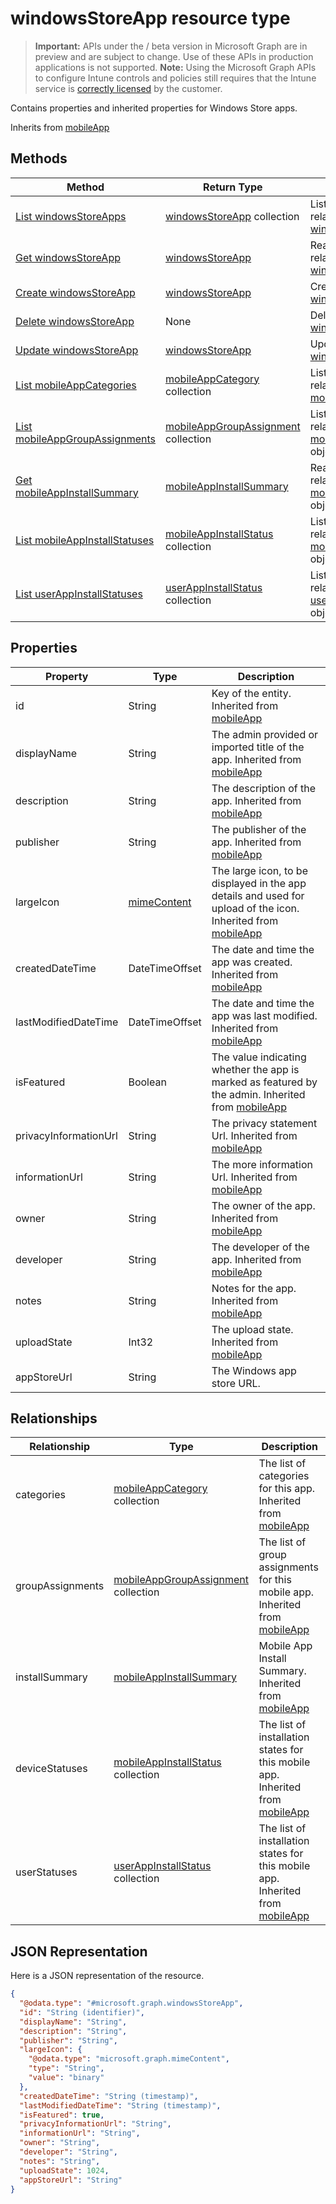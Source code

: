 ﻿# windowsStoreApp resource type

> **Important:** APIs under the / beta version in Microsoft Graph are in preview and are subject to change. Use of these APIs in production applications is not supported.
> **Note:** Using the Microsoft Graph APIs to configure Intune controls and policies still requires that the Intune service is [correctly licensed](https://go.microsoft.com/fwlink/?linkid=839381) by the customer.

Contains properties and inherited properties for Windows Store apps.

Inherits from [mobileApp](https://developer.microsoft.com/en-us/graph/docs/api-reference/beta/api/resources/intune_apps_mobileapp.md)

## Methods
|Method|Return Type|Description|
|---|---|---|
|[List windowsStoreApps](https://developer.microsoft.com/en-us/graph/docs/api-reference/beta/api/api/intune_apps_windowsstoreapp_list.md)|[windowsStoreApp](https://developer.microsoft.com/en-us/graph/docs/api-reference/beta/api/resources/intune_apps_windowsstoreapp.md) collection|List properties and relationships of the [windowsStoreApp](https://developer.microsoft.com/en-us/graph/docs/api-reference/beta/api/resources/intune_apps_windowsstoreapp.md) objects.|
|[Get windowsStoreApp](https://developer.microsoft.com/en-us/graph/docs/api-reference/beta/api/api/intune_apps_windowsstoreapp_get.md)|[windowsStoreApp](https://developer.microsoft.com/en-us/graph/docs/api-reference/beta/api/resources/intune_apps_windowsstoreapp.md)|Read properties and relationships of the [windowsStoreApp](https://developer.microsoft.com/en-us/graph/docs/api-reference/beta/api/resources/intune_apps_windowsstoreapp.md) object.|
|[Create windowsStoreApp](https://developer.microsoft.com/en-us/graph/docs/api-reference/beta/api/api/intune_apps_windowsstoreapp_create.md)|[windowsStoreApp](https://developer.microsoft.com/en-us/graph/docs/api-reference/beta/api/resources/intune_apps_windowsstoreapp.md)|Create a new [windowsStoreApp](https://developer.microsoft.com/en-us/graph/docs/api-reference/beta/api/resources/intune_apps_windowsstoreapp.md) object.|
|[Delete windowsStoreApp](https://developer.microsoft.com/en-us/graph/docs/api-reference/beta/api/api/intune_apps_windowsstoreapp_delete.md)|None|Deletes a [windowsStoreApp](https://developer.microsoft.com/en-us/graph/docs/api-reference/beta/api/resources/intune_apps_windowsstoreapp.md).|
|[Update windowsStoreApp](https://developer.microsoft.com/en-us/graph/docs/api-reference/beta/api/api/intune_apps_windowsstoreapp_update.md)|[windowsStoreApp](https://developer.microsoft.com/en-us/graph/docs/api-reference/beta/api/resources/intune_apps_windowsstoreapp.md)|Update the properties of a [windowsStoreApp](https://developer.microsoft.com/en-us/graph/docs/api-reference/beta/api/resources/intune_apps_windowsstoreapp.md) object.|
|[List mobileAppCategories](https://developer.microsoft.com/en-us/graph/docs/api-reference/beta/api/api/intune_apps_mobileappcategory_list.md)|[mobileAppCategory](https://developer.microsoft.com/en-us/graph/docs/api-reference/beta/api/resources/intune_apps_mobileappcategory.md) collection|List properties and relationships of the [mobileAppCategory](https://developer.microsoft.com/en-us/graph/docs/api-reference/beta/api/resources/intune_apps_mobileappcategory.md) objects.|
|[List mobileAppGroupAssignments](https://developer.microsoft.com/en-us/graph/docs/api-reference/beta/api/api/intune_apps_mobileappgroupassignment_list.md)|[mobileAppGroupAssignment](https://developer.microsoft.com/en-us/graph/docs/api-reference/beta/api/resources/intune_apps_mobileappgroupassignment.md) collection|List properties and relationships of the [mobileAppGroupAssignment](https://developer.microsoft.com/en-us/graph/docs/api-reference/beta/api/resources/intune_apps_mobileappgroupassignment.md) objects.|
|[Get mobileAppInstallSummary](https://developer.microsoft.com/en-us/graph/docs/api-reference/beta/api/api/intune_apps_mobileappinstallsummary_get.md)|[mobileAppInstallSummary](https://developer.microsoft.com/en-us/graph/docs/api-reference/beta/api/resources/intune_apps_mobileappinstallsummary.md)|Read properties and relationships of the [mobileAppInstallSummary](https://developer.microsoft.com/en-us/graph/docs/api-reference/beta/api/resources/intune_apps_mobileappinstallsummary.md) object.|
|[List mobileAppInstallStatuses](https://developer.microsoft.com/en-us/graph/docs/api-reference/beta/api/api/intune_apps_mobileappinstallstatus_list.md)|[mobileAppInstallStatus](https://developer.microsoft.com/en-us/graph/docs/api-reference/beta/api/resources/intune_apps_mobileappinstallstatus.md) collection|List properties and relationships of the [mobileAppInstallStatus](https://developer.microsoft.com/en-us/graph/docs/api-reference/beta/api/resources/intune_apps_mobileappinstallstatus.md) objects.|
|[List userAppInstallStatuses](https://developer.microsoft.com/en-us/graph/docs/api-reference/beta/api/api/intune_apps_userappinstallstatus_list.md)|[userAppInstallStatus](https://developer.microsoft.com/en-us/graph/docs/api-reference/beta/api/resources/intune_apps_userappinstallstatus.md) collection|List properties and relationships of the [userAppInstallStatus](https://developer.microsoft.com/en-us/graph/docs/api-reference/beta/api/resources/intune_apps_userappinstallstatus.md) objects.|

## Properties
|Property|Type|Description|
|---|---|---|
|id|String|Key of the entity. Inherited from [mobileApp](https://developer.microsoft.com/en-us/graph/docs/api-reference/beta/api/resources/intune_apps_mobileapp.md)|
|displayName|String|The admin provided or imported title of the app. Inherited from [mobileApp](https://developer.microsoft.com/en-us/graph/docs/api-reference/beta/api/resources/intune_apps_mobileapp.md)|
|description|String|The description of the app. Inherited from [mobileApp](https://developer.microsoft.com/en-us/graph/docs/api-reference/beta/api/resources/intune_apps_mobileapp.md)|
|publisher|String|The publisher of the app. Inherited from [mobileApp](https://developer.microsoft.com/en-us/graph/docs/api-reference/beta/api/resources/intune_apps_mobileapp.md)|
|largeIcon|[mimeContent](https://developer.microsoft.com/en-us/graph/docs/api-reference/beta/api/resources/intune_apps_mimecontent.md)|The large icon, to be displayed in the app details and used for upload of the icon. Inherited from [mobileApp](https://developer.microsoft.com/en-us/graph/docs/api-reference/beta/api/resources/intune_apps_mobileapp.md)|
|createdDateTime|DateTimeOffset|The date and time the app was created. Inherited from [mobileApp](https://developer.microsoft.com/en-us/graph/docs/api-reference/beta/api/resources/intune_apps_mobileapp.md)|
|lastModifiedDateTime|DateTimeOffset|The date and time the app was last modified. Inherited from [mobileApp](https://developer.microsoft.com/en-us/graph/docs/api-reference/beta/api/resources/intune_apps_mobileapp.md)|
|isFeatured|Boolean|The value indicating whether the app is marked as featured by the admin. Inherited from [mobileApp](https://developer.microsoft.com/en-us/graph/docs/api-reference/beta/api/resources/intune_apps_mobileapp.md)|
|privacyInformationUrl|String|The privacy statement Url. Inherited from [mobileApp](https://developer.microsoft.com/en-us/graph/docs/api-reference/beta/api/resources/intune_apps_mobileapp.md)|
|informationUrl|String|The more information Url. Inherited from [mobileApp](https://developer.microsoft.com/en-us/graph/docs/api-reference/beta/api/resources/intune_apps_mobileapp.md)|
|owner|String|The owner of the app. Inherited from [mobileApp](https://developer.microsoft.com/en-us/graph/docs/api-reference/beta/api/resources/intune_apps_mobileapp.md)|
|developer|String|The developer of the app. Inherited from [mobileApp](https://developer.microsoft.com/en-us/graph/docs/api-reference/beta/api/resources/intune_apps_mobileapp.md)|
|notes|String|Notes for the app. Inherited from [mobileApp](https://developer.microsoft.com/en-us/graph/docs/api-reference/beta/api/resources/intune_apps_mobileapp.md)|
|uploadState|Int32|The upload state. Inherited from [mobileApp](https://developer.microsoft.com/en-us/graph/docs/api-reference/beta/api/resources/intune_apps_mobileapp.md)|
|appStoreUrl|String|The Windows app store URL.|

## Relationships
|Relationship|Type|Description|
|---|---|---|
|categories|[mobileAppCategory](https://developer.microsoft.com/en-us/graph/docs/api-reference/beta/api/resources/intune_apps_mobileappcategory.md) collection|The list of categories for this app. Inherited from [mobileApp](https://developer.microsoft.com/en-us/graph/docs/api-reference/beta/api/resources/intune_apps_mobileapp.md)|
|groupAssignments|[mobileAppGroupAssignment](https://developer.microsoft.com/en-us/graph/docs/api-reference/beta/api/resources/intune_apps_mobileappgroupassignment.md) collection|The list of group assignments for this mobile app. Inherited from [mobileApp](https://developer.microsoft.com/en-us/graph/docs/api-reference/beta/api/resources/intune_apps_mobileapp.md)|
|installSummary|[mobileAppInstallSummary](https://developer.microsoft.com/en-us/graph/docs/api-reference/beta/api/resources/intune_apps_mobileappinstallsummary.md)|Mobile App Install Summary. Inherited from [mobileApp](https://developer.microsoft.com/en-us/graph/docs/api-reference/beta/api/resources/intune_apps_mobileapp.md)|
|deviceStatuses|[mobileAppInstallStatus](https://developer.microsoft.com/en-us/graph/docs/api-reference/beta/api/resources/intune_apps_mobileappinstallstatus.md) collection|The list of installation states for this mobile app. Inherited from [mobileApp](https://developer.microsoft.com/en-us/graph/docs/api-reference/beta/api/resources/intune_apps_mobileapp.md)|
|userStatuses|[userAppInstallStatus](https://developer.microsoft.com/en-us/graph/docs/api-reference/beta/api/resources/intune_apps_userappinstallstatus.md) collection|The list of installation states for this mobile app. Inherited from [mobileApp](https://developer.microsoft.com/en-us/graph/docs/api-reference/beta/api/resources/intune_apps_mobileapp.md)|

## JSON Representation
Here is a JSON representation of the resource.
<!-- {
  "blockType": "resource",
  "keyProperty": "id",
  "@odata.type": "microsoft.graph.windowsStoreApp"
}
-->
```json
{
  "@odata.type": "#microsoft.graph.windowsStoreApp",
  "id": "String (identifier)",
  "displayName": "String",
  "description": "String",
  "publisher": "String",
  "largeIcon": {
    "@odata.type": "microsoft.graph.mimeContent",
    "type": "String",
    "value": "binary"
  },
  "createdDateTime": "String (timestamp)",
  "lastModifiedDateTime": "String (timestamp)",
  "isFeatured": true,
  "privacyInformationUrl": "String",
  "informationUrl": "String",
  "owner": "String",
  "developer": "String",
  "notes": "String",
  "uploadState": 1024,
  "appStoreUrl": "String"
}
```



